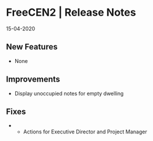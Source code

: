 __FreeCEN2 | Release Notes__
  =======================
  15-04-2020

  __New Features__
  ----------------

  * None


  __Improvements__
  ----------------

  * Display unoccupied notes for empty dwelling


  __Fixes__
  ---------

  *  * Actions for Executive Director and Project Manager

